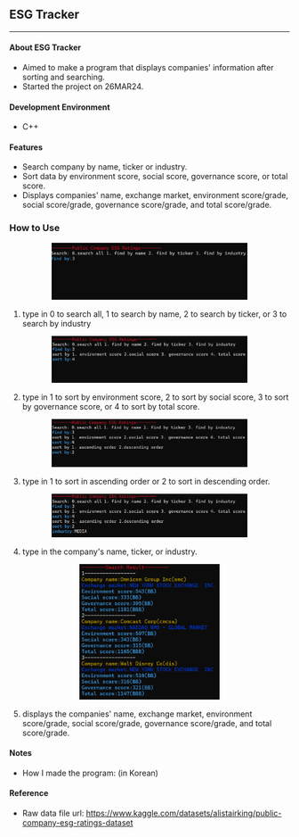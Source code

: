 ## ESG Tracker
***
#### About ESG Tracker

+ Aimed to make a program that displays companies' information after sorting and searching.
+ Started the project on 26MAR24.

#### Development Environment

+ C++

#### Features

+ Search company by name, ticker or industry.
+ Sort data by environment score, social score, governance score, or total score.
+ Displays companies' name, exchange market, environment score/grade, social score/grade, governance score/grade, and total score/grade.

### How to Use

<p align="center">
  <img src="Images/1.png"
   width="70%"
   height="50%"
    >
</p>

1) type in 0 to search all, 1 to search by name, 2 to search by ticker, or 3 to search by industry

<p align="center">
  <img src="Images/2.png"
   width="70%"
   height="50%"
    >
</p>

2) type in 1 to sort by environment score, 2 to sort by social score, 3 to sort by governance score, or 4 to sort by total score.

<p align="center">
  <img src="Images/3.png"
   width="70%"
   height="50%"
    >
</p>

3) type in 1 to sort in ascending order or 2 to sort in descending order.

<p align="center">
  <img src="Images/4.png"
   width="70%"
   height="50%"
    >
</p>

4) type in the company's name, ticker, or industry.

<p align="center">
  <img src="Images/5.png"
   width="50%"
   height="30%"
    >
</p>

5) displays the companies' name, exchange market, environment score/grade, social score/grade, governance score/grade, and total score/grade.

#### Notes

+ How I made the program: (in Korean)

#### Reference

+ Raw data file url: https://www.kaggle.com/datasets/alistairking/public-company-esg-ratings-dataset

